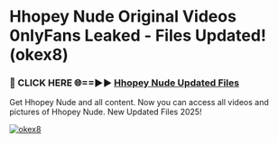 # Hhopey Nude Original Videos 0nlyFans Leaked - Files Updated! (okex8)

<h3>🔴 CLICK HERE 🌐==►► <a href="https://tinyurl.com/52m3yx9h" rel="nofollow">Hhopey Nude Updated Files</a></h3>

Get Hhopey Nude and all content. Now you can access all videos and pictures of Hhopey Nude. New Updated Files 2025!

[![okex8](https://i.imgur.com/TnHtlc8.gif)](https://tinyurl.com/52m3yx9h)
